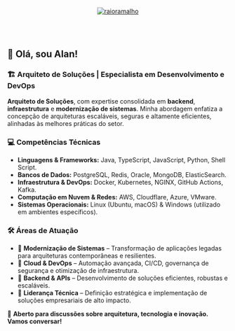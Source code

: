 <br>
<p align="center">
  <a href="#">
    <img src="https://github-profile-trophy.vercel.app/?username=raioramalho&theme=darkhub&no-frame=true&row=2&column=3&margin-w=30&margin-h=30" alt="raioramalho" />
  </a>
</p>
<br>
<br>

## 🚀 Olá, sou Alan!

### 🏗️ Arquiteto de Soluções | Especialista em Desenvolvimento e DevOps

**Arquiteto de Soluções**, com expertise consolidada em **backend**, **infraestrutura** e **modernização de sistemas**. Minha abordagem enfatiza a concepção de arquiteturas escaláveis, seguras e altamente eficientes, alinhadas às melhores práticas do setor.

### 💻 Competências Técnicas

- **Linguagens & Frameworks:** Java, TypeScript, JavaScript, Python, Shell Script.
- **Bancos de Dados:** PostgreSQL, Redis, Oracle, MongoDB, ElasticSearch.
- **Infraestrutura & DevOps:** Docker, Kubernetes, NGINX, GitHub Actions, Kafka.
- **Computação em Nuvem & Redes:** AWS, Cloudflare, Azure, VMware.
- **Sistemas Operacionais:** Linux (Ubuntu, macOS) & Windows (utilizado em ambientes específicos).

### 🛠️ Áreas de Atuação

- 🔹 **Modernização de Sistemas** – Transformação de aplicações legadas para arquiteturas contemporâneas e resilientes.
- 🔹 **Cloud & DevOps** – Automação avançada, CI/CD, governança de segurança e otimização de infraestrutura.
- 🔹 **Backend & APIs** – Desenvolvimento de soluções eficientes, robustas e escaláveis.
- 🔹 **Liderança Técnica** – Definição estratégica e implementação de soluções empresariais de alto impacto.

📩 **Aberto para discussões sobre arquitetura, tecnologia e inovação. Vamos conversar!**

